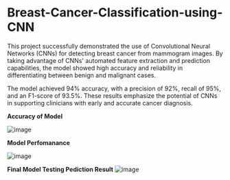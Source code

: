 # Breast-Cancer-Classification-using-CNN
This project successfully demonstrated the use of Convolutional Neural Networks (CNNs) for detecting breast cancer from mammogram images. By taking advantage of CNNs' automated feature extraction and prediction capabilities, the model showed high accuracy and reliability in differentiating between benign and malignant cases.

The model achieved 94% accuracy, with a precision of 92%, recall of 95%, and an F1-score of 93.5%. These results emphasize the potential of CNNs in supporting clinicians with early and accurate cancer diagnosis.

**Accuracy of Model**

![image](https://github.com/user-attachments/assets/3f9ffb04-c663-4476-88f4-4218aa5f6cab)

**Model Perfomanance**

![image](https://github.com/user-attachments/assets/e95c76d7-b161-46bb-ac30-6782584c7de2)

**Final Model Testing Pediction Result**
![image](https://github.com/user-attachments/assets/93017721-8f19-4b14-9443-202708c2cf53)

